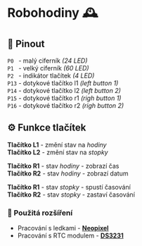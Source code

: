 # Robohodiny 🕰

## 📌 Pinout
`P0 ` - malý ciferník *(24 LED)* <br>
`P1 ` - velký ciferník *(60 LED)* <br>
`P2 ` - indikátor tlačítek *(4 LED)* <br>
`P13` - dotykové tlačítko l1 *(left button 1)* <br>
`P14` - dotykové tlačítko l2 *(left button 2)* <br>
`P15` - dotykové tlačítko r1 *(righ button 1)* <br>
`P16` - dotykové tlačítko r2 *(righ button 2)* <br>

## ⚙️ Funkce tlačítek
**Tlačítko L1** - změní stav na *hodiny* <br>
**Tlačítko L2** - změní stav na *stopky* <br>

**Tlačítko R1** - stav *hodiny* - zobrazí čas <br>
**Tlačítko R2** - stav *hodiny* - zobrazí datum <br>

**Tlačítko R1** - stav *stopky* - spustí časování <br>
**Tlačítko R2** - stav *stopky* - zastaví časování <br>

### 🔗 Použitá rozšíření
- Pracování s ledkami - [**Neopixel**](https://makecode.microbit.org/pkg/microsoft/pxt-neopixel)
- Pracování s RTC modulem - [**DS3231**](https://makecode.microbit.org/pkg/keble6/pxt-ds3231)
